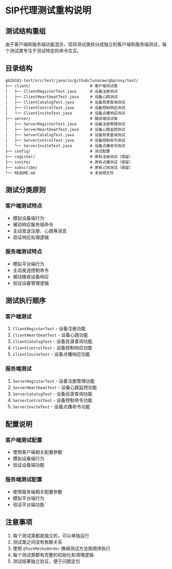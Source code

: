 # SIP代理测试重构说明

## 测试结构重组

由于客户端和服务端功能混合，现将测试类拆分成独立的客户端和服务端测试，每个测试类专注于测试特定的命令交互。

## 目录结构

```
gb28181-test/src/test/java/io/github/lunasaw/gbproxy/test/
├── client/                          # 客户端测试类
│   ├── ClientRegisterTest.java      # 设备注册测试
│   ├── ClientHeartbeatTest.java     # 设备心跳测试
│   ├── ClientCatalogTest.java       # 设备目录查询测试
│   ├── ClientControlTest.java       # 设备控制响应测试
│   └── ClientInviteTest.java        # 设备点播响应测试
├── server/                          # 服务端测试类
│   ├── ServerRegisterTest.java      # 设备注册管理测试
│   ├── ServerHeartbeatTest.java     # 设备心跳监控测试
│   ├── ServerCatalogTest.java       # 设备目录查询测试
│   ├── ServerControlTest.java       # 设备控制命令测试
│   └── ServerInviteTest.java        # 设备点播命令测试
├── config/                          # 测试配置
├── register/                        # 原有注册测试（保留）
├── invite/                          # 原有点播测试（保留）
├── subscribe/                       # 原有订阅测试（保留）
└── README.md                        # 本说明文件
```

## 测试分类原则

### 客户端测试特点

- 模拟设备端行为
- 被动响应服务端命令
- 主动发送注册、心跳等消息
- 验证响应处理逻辑

### 服务端测试特点

- 模拟平台端行为
- 主动发送控制命令
- 被动接收设备响应
- 验证设备管理逻辑

## 测试执行顺序

### 客户端测试

1. `ClientRegisterTest` - 设备注册功能
2. `ClientHeartbeatTest` - 设备心跳功能
3. `ClientCatalogTest` - 设备目录查询功能
4. `ClientControlTest` - 设备控制响应功能
5. `ClientInviteTest` - 设备点播响应功能

### 服务端测试

1. `ServerRegisterTest` - 设备注册管理功能
2. `ServerHeartbeatTest` - 设备心跳监控功能
3. `ServerCatalogTest` - 设备目录查询功能
4. `ServerControlTest` - 设备控制命令功能
5. `ServerInviteTest` - 设备点播命令功能

## 配置说明

### 客户端测试配置

- 使用客户端相关配置参数
- 模拟设备端行为
- 验证设备端功能

### 服务端测试配置

- 使用服务端相关配置参数
- 模拟平台端行为
- 验证平台端功能

## 注意事项

1. 每个测试类都是独立的，可以单独运行
2. 测试类之间没有依赖关系
3. 使用 `@TestMethodOrder` 确保测试方法按顺序执行
4. 每个测试类都有完整的初始化和清理逻辑
5. 测试结果独立验证，便于问题定位